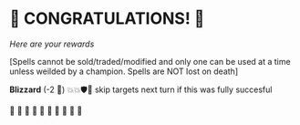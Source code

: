 # :sparkler: CONGRATULATIONS! :sparkler: 
*Here are your rewards*

[Spells cannot be sold/traded/modified and only one can be used at a time unless weilded by a champion. Spells are NOT lost on death]

**Blizzard** (-2 :large_blue_diamond:) :boom::boom::shield::twisted_rightwards_arrows: skip targets next turn if this was fully succesful

:sparkler: :sparkler: :sparkler: :sparkler: :sparkler: :sparkler: :sparkler: :sparkler: :sparkler: :sparkler: 
